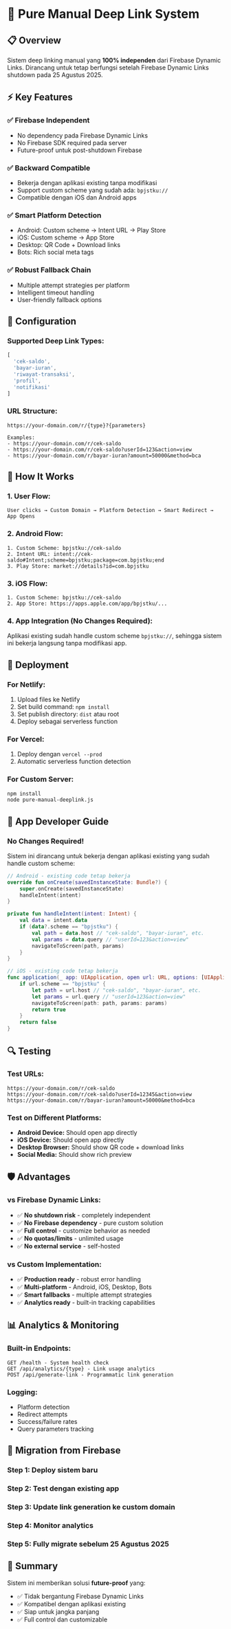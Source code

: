 # 🚀 Pure Manual Deep Link System

## 📋 **Overview**
Sistem deep linking manual yang **100% independen** dari Firebase Dynamic Links. Dirancang untuk tetap berfungsi setelah Firebase Dynamic Links shutdown pada 25 Agustus 2025.

## ⚡ **Key Features**

### ✅ **Firebase Independent**
- No dependency pada Firebase Dynamic Links
- No Firebase SDK required pada server
- Future-proof untuk post-shutdown Firebase

### ✅ **Backward Compatible**  
- Bekerja dengan aplikasi existing tanpa modifikasi
- Support custom scheme yang sudah ada: `bpjstku://`
- Compatible dengan iOS dan Android apps

### ✅ **Smart Platform Detection**
- Android: Custom scheme → Intent URL → Play Store
- iOS: Custom scheme → App Store  
- Desktop: QR Code + Download links
- Bots: Rich social meta tags

### ✅ **Robust Fallback Chain**
- Multiple attempt strategies per platform
- Intelligent timeout handling
- User-friendly fallback options

## 🔧 **Configuration**

### **Supported Deep Link Types:**
```javascript
[
  'cek-saldo',
  'bayar-iuran', 
  'riwayat-transaksi',
  'profil',
  'notifikasi'
]
```

### **URL Structure:**
```
https://your-domain.com/r/{type}?{parameters}

Examples:
- https://your-domain.com/r/cek-saldo
- https://your-domain.com/r/cek-saldo?userId=123&action=view
- https://your-domain.com/r/bayar-iuran?amount=50000&method=bca
```

## 🎯 **How It Works**

### **1. User Flow:**
```
User clicks → Custom Domain → Platform Detection → Smart Redirect → App Opens
```

### **2. Android Flow:**
```
1. Custom Scheme: bpjstku://cek-saldo
2. Intent URL: intent://cek-saldo#Intent;scheme=bpjstku;package=com.bpjstku;end
3. Play Store: market://details?id=com.bpjstku
```

### **3. iOS Flow:**
```
1. Custom Scheme: bpjstku://cek-saldo  
2. App Store: https://apps.apple.com/app/bpjstku/...
```

### **4. App Integration (No Changes Required):**
Aplikasi existing sudah handle custom scheme `bpjstku://`, sehingga sistem ini bekerja langsung tanpa modifikasi app.

## 🚀 **Deployment**

### **For Netlify:**
1. Upload files ke Netlify
2. Set build command: `npm install`
3. Set publish directory: `dist` atau root
4. Deploy sebagai serverless function

### **For Vercel:**
1. Deploy dengan `vercel --prod`
2. Automatic serverless function detection

### **For Custom Server:**
```bash
npm install
node pure-manual-deeplink.js
```

## 📱 **App Developer Guide**

### **No Changes Required!**
Sistem ini dirancang untuk bekerja dengan aplikasi existing yang sudah handle custom scheme:

```kotlin
// Android - existing code tetap bekerja
override fun onCreate(savedInstanceState: Bundle?) {
    super.onCreate(savedInstanceState)
    handleIntent(intent)
}

private fun handleIntent(intent: Intent) {
    val data = intent.data
    if (data?.scheme == "bpjstku") {
        val path = data.host // "cek-saldo", "bayar-iuran", etc.
        val params = data.query // "userId=123&action=view"
        navigateToScreen(path, params)
    }
}
```

```swift
// iOS - existing code tetap bekerja  
func application(_ app: UIApplication, open url: URL, options: [UIApplication.OpenURLOptionsKey : Any]) -> Bool {
    if url.scheme == "bpjstku" {
        let path = url.host // "cek-saldo", "bayar-iuran", etc.
        let params = url.query // "userId=123&action=view"
        navigateToScreen(path: path, params: params)
        return true
    }
    return false
}
```

## 🔍 **Testing**

### **Test URLs:**
```
https://your-domain.com/r/cek-saldo
https://your-domain.com/r/cek-saldo?userId=12345&action=view
https://your-domain.com/r/bayar-iuran?amount=50000&method=bca
```

### **Test on Different Platforms:**
- **Android Device:** Should open app directly
- **iOS Device:** Should open app directly  
- **Desktop Browser:** Should show QR code + download links
- **Social Media:** Should show rich preview

## 🛡️ **Advantages**

### **vs Firebase Dynamic Links:**
- ✅ **No shutdown risk** - completely independent
- ✅ **No Firebase dependency** - pure custom solution
- ✅ **Full control** - customize behavior as needed
- ✅ **No quotas/limits** - unlimited usage
- ✅ **No external service** - self-hosted

### **vs Custom Implementation:**
- ✅ **Production ready** - robust error handling
- ✅ **Multi-platform** - Android, iOS, Desktop, Bots
- ✅ **Smart fallbacks** - multiple attempt strategies
- ✅ **Analytics ready** - built-in tracking capabilities

## 📊 **Analytics & Monitoring**

### **Built-in Endpoints:**
```
GET /health - System health check
GET /api/analytics/{type} - Link usage analytics
POST /api/generate-link - Programmatic link generation
```

### **Logging:**
- Platform detection
- Redirect attempts  
- Success/failure rates
- Query parameters tracking

## 🔄 **Migration from Firebase**

### **Step 1:** Deploy sistem baru
### **Step 2:** Test dengan existing app
### **Step 3:** Update link generation ke custom domain
### **Step 4:** Monitor analytics
### **Step 5:** Fully migrate sebelum 25 Agustus 2025

## 🎯 **Summary**

Sistem ini memberikan solusi **future-proof** yang:
- ✅ Tidak bergantung Firebase Dynamic Links
- ✅ Kompatibel dengan aplikasi existing  
- ✅ Siap untuk jangka panjang
- ✅ Full control dan customizable
